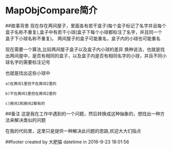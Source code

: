 # MapObjCompare简介
##故事背景
 现在存在两间屋子，里面各有若干盒子(每个盒子标记了名字并且每个盒子名称不重复),盒子中有若干小球(盒子下每个小球都标注了名字，并且同一个
 盒子下小球名称不重复)。
 两间屋子的盒子可能重名，盒子内的小球也可能重名
 
 现在需要一个算法,比较两间屋子盒子以及盒子内小球的差异
 换种说法，也就是找出两间屋中，是否有相同的盒子，以及盒子内是否有相同名字的小球，并且不同小球名字的需要标注记号
 
 也就是找出这些小球中
 
    a)在房间1里但不在房间2里的
    
    b)不在房间1里但在房间2里的
    
    c)房间1和房间2都有的

##备注
这是我在工作中遇到的一个问题，然后转换成这种抽象的，想找出一种方法来解决类似的问题

在我的代码里，这里只是提供一种解决此问题的思路,欢迎大大们指点


##footer
created by 大肥猫 
datetime in 2016-9-23 18:01:56


 
